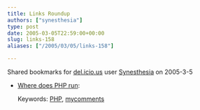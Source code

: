 ```yaml
---
title: Links Roundup
authors: ["synesthesia"]
type: post
date: 2005-03-05T22:59:00+00:00
slug: links-158 
aliases: ["/2005/03/05/links-158"]

---
```

Shared bookmarks for [del.icio.us][1] user  [Synesthesia][2] on 2005-3-5

  * [Where does PHP run][3]:
   
    Keywords: [PHP][4], [mycomments][5]

 [1]: https://del.icio.us/
 [2]: https://del.icio.us/synesthesia
 [3]: https://www.synesthesia.co.uk/blog/archives/2005/02/22/site-upgrade/#comment-569 "https://www.synesthesia.co.uk/blog/archives/2005/02/22/site-upgrade/#comment-569"
 [4]: https://del.icio.us/synesthesia/PHP
 [5]: https://del.icio.us/synesthesia/mycomments